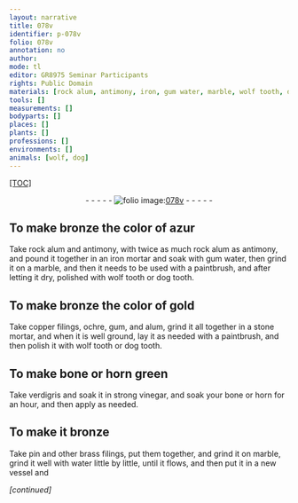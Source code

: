 ```yaml
---
layout: narrative
title: 078v
identifier: p-078v
folio: 078v
annotation: no
author:
mode: tl
editor: GR8975 Seminar Participants
rights: Public Domain
materials: [rock alum, antimony, iron, gum water, marble, wolf tooth, dog tooth, copper, ochre, gum, alum, stone, bone, horn, verdigris, vinegar, bronze, pin, brass, water]
tools: []
measurements: []
bodyparts: []
places: []
plants: []
professions: []
environments: []
animals: [wolf, dog]
---
```


<p><a href="{{ site.baseurl }}/diplomatic/">[TOC]</a></p><div class="folio" align="center">- - - - - <a href="http://gallica.bnf.fr/ark:/12148/btv1b10500001g/f162.item" target="_blank"><img src="https://cu-mkp.github.io/2017-workshop-edition/assets/photo-icon.png" alt="folio image: " style="display:inline-block; margin-bottom:-3px;"/>078v</a> - - - - - </div>  
  

## To make bronze the color of azur

 
Take <span class="m">rock alum</span> and <span class="m">antimony</span>, with twice as much <span class="m">rock alum</span> as <span class="m">antimony</span>, and pound it together in an <span class="m">iron</span> mortar and soak with <span class="m">gum water</span>, then grind it on a <span class="m">marble</span>, and then it needs to be used with a paintbrush, and after letting it dry, polished with <span class="m"><span class="al">wolf</span> tooth</span> or <span class="m"><span class="al">dog</span> tooth</span>.
 
 
  

## To make bronze the color of gold

 
Take <span class="m">copper</span> filings, <span class="m">ochre</span>, <span class="m">gum</span>, and <span class="m">alum</span>, grind it all together in a <span class="m">stone</span> mortar, and when it is well ground, lay it as needed with a paintbrush, and then polish it with <span class="m"><span class="al">wolf</span> tooth</span> or <span class="m"><span class="al">dog</span> tooth</span>.
 
 
  

## To make <span class="m">bone</span> or <span class="m">horn</span> green

 
Take <span class="m">verdigris</span> and soak it in strong <span class="m">vinegar</span>, and soak your <span class="m">bone</span> or <span class="m">horn</span> for an hour, and then apply as needed.
 
 
  

## To make <span class="sup">it</span> <span class="m">bronze</span>

 
Take <span class="m">pin</span> and other <span class="m">brass</span> filings, put them together, and grind it on <span class="m">marble</span>, grind it well with <span class="m">water</span> little by little, until it flows, and then put it in a new vessel and
 
*[continued]*
 
